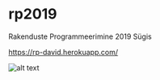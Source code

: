 # rp2019
Rakenduste Programmeerimine 2019 Sügis

https://rp-david.herokuapp.com/

![alt text](https://i.redd.it/kn5pz47ydjo31.jpg)
